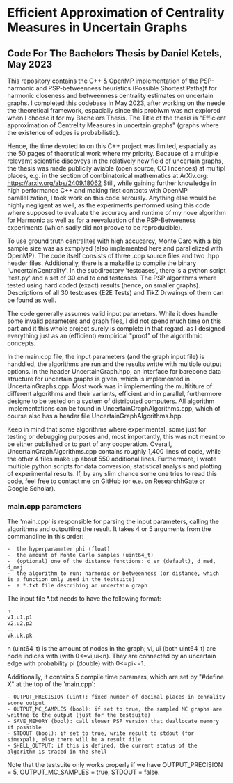 # Efficient Approximation of Centrality Measures in Uncertain Graphs
## Code For The Bachelors Thesis by Daniel Ketels, May 2023

This repository contains the C++ & OpenMP implementation of the PSP-harmonic and PSP-betweenness heuristics (Possible Shortest Paths)f for harmonic closeness and betweenness centrality estimates on uncertain graphs. 
I completed this codebase in May 2023, after working on the neede the theoretical framework, espacially since this problwm was not explored when I choose it for my Bachelors Thesis.
The Title of the thesis is "Efficient approximation of Centrelity Measures in uncertain graphs" (graphs where the existence of edges is probabilistic).

Hence, the time devoted to on this C++ project was limited, espacially as the 50 pages of theoretical work where my priority.
Because of a multiple relevamt scientific discoveys in the relatively new field of uncertain graphs, the thesis was made publicily aviable (open source, CC lincences) at multipl places, e.g. in the section of combinatorical mathematics at ArXiv.org: 
https://arxiv.org/abs/2409.18062 Still, while gaining further knowledge in high performance C++ and making first contacts with OpenMP parallelization, 
I took work on this code serously. Anything else would be highly negligent as well, as the experiments performed using this code where 
supposed to evaluate the accuracy and runtime of my nove algorithm for Harmonic as well as for a reevaluation of the PSP-Betweeness experiments (which sadly did not proove to be reproducible).

To use ground truth centralites with high accucarcy, Monte Caro with a big sample size was as exmplyed (also implemented here and parallelized with OpenMP).
The code itself consists of three .cpp source files and two .hpp header files. Additionally, there is a makefile to compile the binary 'UncertainCentrality'.
In the subdirectory 'testcases', there is a python script 'test.py' and a set of 30 end to end testcases. The PSP algorithms where tested using hard coded (exact) results (hence, on smaller graphs).
Descriptions of all 30 testcases (E2E Tests) and TikZ Drwaings of them can be found as well.

The code generally assumes valid input parameters. While it does handle some invalid parameters and graph files, I did not spend much time on this part and it this whole project surely is complete in that regard, 
as I designed everything just as an (efficient) exmpirical "proof" of the algorithmic concepts.

In the main.cpp file, the input parameters (and the graph input file) is handdled, the algorithms are run and the results writte with multiple output options.
In the header UncertainGraph.hpp, an interface for barebone data structure for uncertain graphs is given, which is implemented in UncertainGraphs.cpp.
Most work was in implementing the multititure of different algorithms and their variants, efficient and in parallel, furthermore designe to be tested on a system of distributed computers.
All algorithm implementations can be found in UncertainGraphAlgorithms.cpp, which of course also has a header file UncertainGraphAlgorithms.hpp.

Keep in mind that some algorithms where experimental, some just for testing or debugging purposes and, most importantly, this was not meant to be either published or to part of any cooperation.
Overall, UncertainGraphAlgorithms.cpp contains roughly 1,400 lines of code, while the other 4 files make up about 550 additional lines. 
Furthermore, I wrote multiple python scripts for data conversion, statistical analysis and plotting of experimental results.
If, by any slim chance some one tries to read this code, feel free to contact me on GitHub (or e.e. on ResearchhGate or Google Scholar).

### main.cpp parameters
The 'main.cpp' is responsible for parsing the input parameters, calling the algorithms and outputting the result. It takes 4 or 5 arguments from the commandline in this order:

    -  the hyperparameter phi (float)
    -  the amount of Monte Carlo samples (uint64_t)
    -  (optional) one of the distance functions: d_er (default), d_med, d_maj
    -  the algorithm to run: harmonic or betweenness (or distance, which is a function only used in the testsuite)
    -  a *.txt file describing an uncertain graph

The input file *.txt needs to have the following format:

    n
    v1,u1,p1
    v2,u2,p2
    ...
    vk,uk,pk

n (uint64_t) is the amount of nodes in the graph; vi, ui (both uint64_t) are node indices with (with 0<=vi,ui<n). They are connected by an uncertain edge with probability pi (double) with 0<=pi<=1.

Additionally, it contains 5 compile time paramers, which are set by "#define X" at the top of the 'main.cpp':

    - OUTPUT_PRECISION (uint): fixed number of decimal places in cenrality score output
    - OUTPUT_MC_SAMPLES (bool): if set to true, the sampled MC graphs are writtne to the output (just for the testsuite)
    - SAVE_MEMORY (bool): call slower PSP version that deallocate memory if possible
    - STDOUT (bool): if set to true, write result to stdout (for simexpal), else there will be a result file
    - SHELL_OUTPUT: if this is defined, the current status of the algorithm is traced in the shell

Note that the testsuite only works properly if we have OUTPUT_PRECISION = 5, OUTPUT_MC_SAMPLES = true, STDOUT = false. 
